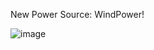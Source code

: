 New Power Source:  WindPower!

![image](https://user-images.githubusercontent.com/27104963/30240148-e9dc6f0e-9538-11e7-8530-7f9915d7c50c.png)
